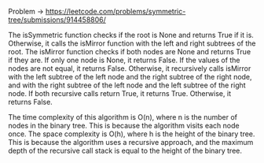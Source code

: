 Problem -> <https://leetcode.com/problems/symmetric-tree/submissions/914458806/>



The isSymmetric function checks if the root is None and returns True if it is. Otherwise, it calls the isMirror function with the left and right subtrees of the root. The isMirror function checks if both nodes are None and returns True if they are. If only one node is None, it returns False. If the values of the nodes are not equal, it returns False. Otherwise, it recursively calls isMirror with the left subtree of the left node and the right subtree of the right node, and with the right subtree of the left node and the left subtree of the right node. If both recursive calls return True, it returns True. Otherwise, it returns False.

The time complexity of this algorithm is O(n), where n is the number of nodes in the binary tree. This is because the algorithm visits each node once. The space complexity is O(h), where h is the height of the binary tree. This is because the algorithm uses a recursive approach, and the maximum depth of the recursive call stack is equal to the height of the binary tree.
